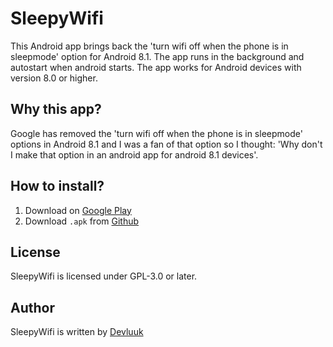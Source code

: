 # SleepyWifi
This Android app brings back the 'turn wifi off when the phone is in sleepmode' option for Android 8.1.
The app runs in the background and autostart when android starts. The app works for Android devices with version 8.0 or higher.

## Why this app?
Google has removed the 'turn wifi off when the phone is in sleepmode' options in Android 8.1 and I was a fan of that option so I thought: 'Why don't I make that option in an android app for android 8.1 devices'.

## How to install?
 1. Download on [Google Play](https://play.google.com/store/apps/details?id=nl.devluuk.sleepywifi)
 2. Download `.apk` from [Github](https://github.com/DevLuuk/SleepyWifi/releases)

## License
SleepyWifi is licensed under GPL-3.0 or later.

## Author
SleepyWifi is written by [Devluuk](https://luukpeterse.nl "Devluuk Homepage")
